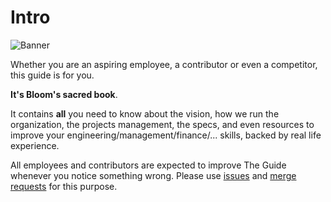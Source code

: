 # Intro

![Banner](/assets/banner.jpg)


Whether you are an aspiring employee, a contributor or even a competitor, this guide is for you.

**It's Bloom's sacred book**.

It contains **all** you need to know about the vision, how we run the organization, the projects management, the specs,
and even resources to improve your engineering/management/finance/... skills, backed by real life experience.


All employees and contributors are expected to improve The Guide whenever you notice something wrong.
Please use [issues](https://gitlab.com/bloom42/the_guide/issues) and
[merge requests](https://gitlab.com/bloom42/the_guide/merge_requests) for this purpose.
